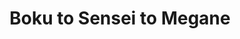 --- 
title: "Boku to Sensei to Megane"
publishdate: "2019-7-28T16:48:46+02:00"
src: "https://365manga.net/manga/boku-to-sensei-to-megane"
image: "https://data.365manga.net/images/thumbnails/6800-boku-to-sensei-to-megane.jpg"
description: "1) Anata no Tame no Houkenshitsu (The Infirmary is for your Sake!) 2) Tanoshii Tsuuhan Seikatsu (A Fun Mail-Order Life) 3) Tsukushi Jouzu? (Can You Handle This Love?) 4) Ani to Otouto no Reijiten to Souiten (The Similarities and Differences Between Older and Younger Brother 5) Sagashi Mono (Sought-After Things) 6) Shikaeshi Keikaku (Project Revenge) 7) Kimi to Boku no Toku Touseki (Your and my Special Seat) 8) Boku to…"
---